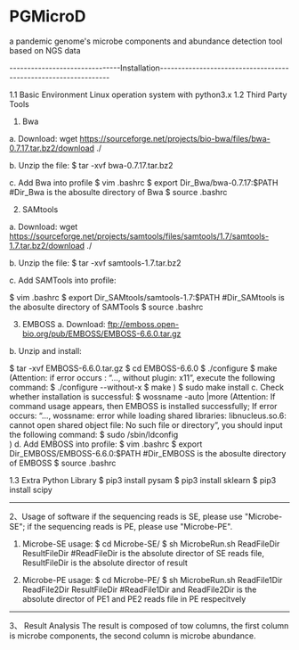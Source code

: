 # PGMicroD
a pandemic genome's microbe components and abundance detection tool based on NGS data

-------------------------------Installation----------------------------------------------------------------

1.1 Basic Environment
   Linux operation system with python3.x
1.2 Third Party Tools 
1) Bwa

a. Download: 
   wget https://sourceforge.net/projects/bio-bwa/files/bwa-0.7.17.tar.bz2/download ./
   
b. Unzip the file:
   $ tar -xvf bwa-0.7.17.tar.bz2
   
c. Add Bwa into profile
   $ vim .bashrc
   $ export Dir_Bwa/bwa-0.7.17:$PATH      #Dir_Bwa is the abosulte directory of Bwa 
   $ source .bashrc

2) SAMtools

a. Download:
   wget https://sourceforge.net/projects/samtools/files/samtools/1.7/samtools-1.7.tar.bz2/download ./
   
b. Unzip the file:
   $ tar -xvf samtools-1.7.tar.bz2
   
c. Add SAMTools into profile:

   $ vim .bashrc
   $ export Dir_SAMtools/samtools-1.7:$PATH     #Dir_SAMtools is the abosulte directory of SAMTools
   $ source .bashrc

3) EMBOSS
a. Download:
   ftp://emboss.open-bio.org/pub/EMBOSS/EMBOSS-6.6.0.tar.gz
   
b. Unzip and install:

   $ tar -xvf EMBOSS-6.6.0.tar.gz
   $ cd EMBOSS-6.6.0
   $ ./configure
   $ make
   (Attention: if error occurs : “…, without plugin: x11”, execute the following command:
     $ ./configure --without-x
     $ make
   ) 
   $ sudo make install
c. Check whether installation is successful:
   $ wossname -auto |more
   (Attention:
    If command usage appears, then EMBOSS is installed successfully; 
    If error occurs: “…, wossname: error while loading shared libraries: libnucleus.so.6: cannot open shared object 
    file: No such file or directory”, you should input the following command:
    $ sudo /sbin/ldconfig    
    )
d. Add EMBOSS into profile:
   $ vim .bashrc
   $ export Dir_EMBOSS/EMBOSS-6.6.0:$PATH              #Dir_EMBOSS is the abosulte directory of EMBOSS
   $ source .bashrc

1.3 Extra Python Library
   $ pip3 install pysam
   $ pip3 install sklearn
   $ pip3 install scipy



-----------------------------------------------------------------------------------------------
2、Usage of software
if the sequencing reads is SE, please use "Microbe-SE";
if the sequencing reads is PE, please use "Microbe-PE".

1) Microbe-SE usage:
   $ cd Microbe-SE/
   $ sh MicrobeRun.sh ReadFileDir ResultFileDir     #ReadFileDir is the absolute director of SE reads file, ResultFileDir is the absolute director of result

2) Microbe-PE usage:
   $ cd Microbe-PE/
   $ sh MicrobeRun.sh ReadFile1Dir ReadFile2Dir ResultFileDir     #ReadFile1Dir and ReadFile2Dir is the absolute director of PE1 and PE2 reads file in PE respecitvely


-----------------------------------------------------------------------------------------------
3、 Result Analysis
The result is composed of tow columns, the first column is microbe components, the second column is microbe abundance.


